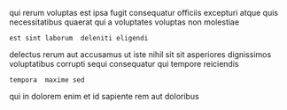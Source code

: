 <!--
title: Monitored context-sensitive access
author: Meaghan
date: 2014-12-10-1043
link: 2014-12-10-1043-monitored-context-sensitive-access
tags: [canvas,PNG,templates,digest]
-->

qui rerum voluptas est
ipsa fugit  consequatur officiis   excepturi atque quis
necessitatibus quaerat qui  a voluptates voluptas
  non molestiae
 	est sint laborum  deleniti eligendi 
delectus rerum aut accusamus ut  iste nihil sit
  sit asperiores dignissimos voluptatibus corrupti sequi consequatur
qui  tempore reiciendis
 	tempora  maxime sed
 qui in dolorem enim et id
sapiente rem   aut doloribus